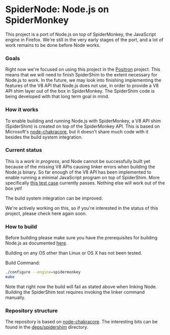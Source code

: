 SpiderNode: Node.js on SpiderMonkey
===
This project is a port of Node.js on top of SpiderMonkey, the JavaScript engine in Firefox. We're still in the very early stages of the port, and a lot of work remains to be done before Node works.

### Goals
Right now we're focused on using this project in the [Positron](https://github.com/mozilla/positron) project.  This means that we will need to finish SpiderShim to the extent necessary for Node.js to work.  In the future, we may look into finishing implementing the features of the V8 API that Node.js does not use, in order to provide a V8 API shim layer out of the box in SpiderMonkey.  The SpiderShim code is being developed with that long term goal in mind.

### How it works
To enable building and running Node.js with SpiderMonkey, a V8 API shim (SpiderShim) is created on top of the SpiderMonkey API.  This is based on Microsoft's [node-chakracore](https://github.com/nodejs/node-chakracore), but it doesn't share much code with it besides the build system integration.

### Current status
This is a _work in progress_, and Node cannot be successfully built yet because of the missing V8 APIs causing linker errors when building the Node.js binary.  So far enough of the V8 API has been implemented to enable running a minimal JavaScript program on top of SpiderShim.  More specifically [this test case](https://github.com/mozilla/spidernode/blob/master/deps/spidershim/test/hello-world.cpp) currently passes.  Nothing else will work out of the box yet!

The build system integration can be improved.

We're actively working on this, so if you're interested in the status of this project, please check here again soon.

### How to build
Before building please make sure you have the prerequisites for building Node.js as documented [here](https://github.com/nodejs/node/blob/master/BUILDING.md).

Building on any OS other than Linux or OS X has not been tested.

Build Command:
```bash
./configure --engine=spidermonkey
make
```

Note that right now the build will fail as stated above when linking Node.  Building the SpiderShim test requires invoking the linker command manually.

### Repository structure
The repository is based on [node-chakracore](https://github.com/nodejs/node-chakracore).  The interesting bits can be found in the [deps/spidershim](https://github.com/mozilla/spidernode/tree/master/deps/spidershim) directory.

